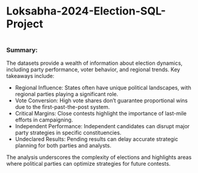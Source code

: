 # Loksabha-2024-Election-SQL-Project
![]()

### Summary: 

The datasets provide a wealth of information about election dynamics, including party performance, voter behavior, and regional trends. Key takeaways include:

- Regional Influence: States often have unique political landscapes, with regional parties playing a significant role.
- Vote Conversion: High vote shares don’t guarantee proportional wins due to the first-past-the-post system.
- Critical Margins: Close contests highlight the importance of last-mile efforts in campaigning.
- Independent Performance: Independent candidates can disrupt major party strategies in specific constituencies.
- Undeclared Results: Pending results can delay accurate strategic planning for both parties and analysts.

The analysis underscores the complexity of elections and highlights areas where political parties can optimize strategies for future contests.
